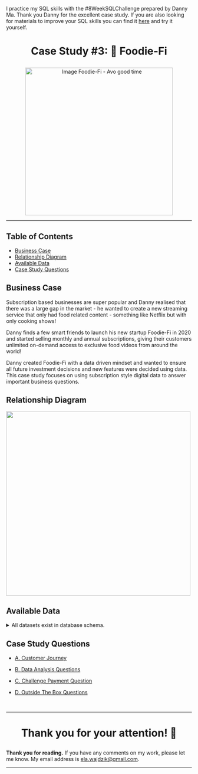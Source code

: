 I practice my SQL skills with the #8WeekSQLChallenge prepared by Danny Ma. Thank you Danny for the excellent case study.
If you are also looking for materials to improve your SQL skills you can find it [here](https://8weeksqlchallenge.com/) and try it yourself.

# <p align="center"> Case Study #3: 🥑 Foodie-Fi
<p align="center"> <img src="https://8weeksqlchallenge.com/images/case-study-designs/3.png" alt="Image Foodie-Fi - Avo good time" height="400">

***

## Table of Contents

- [Business Case](#business-case)
- [Relationship Diagram](#relationship-diagram)
- [Available Data](#available-data)
- [Case Study Questions](#case-study-questions)


## Business Case
Subscription based businesses are super popular and Danny realised that there was a large gap in the market - he wanted to create a new streaming service that only had food related content - something like Netflix but with only cooking shows!

Danny finds a few smart friends to launch his new startup Foodie-Fi in 2020 and started selling monthly and annual subscriptions, giving their customers unlimited on-demand access to exclusive food videos from around the world!

Danny created Foodie-Fi with a data driven mindset and wanted to ensure all future investment decisions and new features were decided using data. This case study focuses on using subscription style digital data to answer important business questions.

## Relationship Diagram

<img src="https://github.com/ElaWajdzik/8-Week-SQL-Challenge/assets/26794982/6cdd34d8-1c23-4294-a4ad-95e45605ecb4" width="500">


## Available Data

<details><summary>
    All datasets exist in database schema.
  </summary> 

#### ``Table 1: plans``
plan_id | plan_name | price
-- | -- | --
0 | trial | 0
1 | basic monthly | 9.90
2 | pro monthly | 19.90
3 | pro annual | 199
4 | churn | null

#### ``Table 2: subscriptions``
*Note: sample of data*
customer_id | plan_id | start_date
-- | -- | --
1 | 0 | 2020-08-01
1 | 1 | 2020-08-08
2 | 0 | 2020-09-20
2 | 3 | 2020-09-27
11 | 0 | 2020-11-19
11 | 4 | 2020-11-26
13 | 0 | 2020-12-15
13 | 1 | 2020-12-22
13 | 2 | 2021-03-29
15 | 0 | 2020-03-17
15 | 2 | 2020-03-24
15 | 4 | 2020-04-29
16 | 0 | 2020-05-31
16 | 1 | 2020-06-07
16 | 3 | 2020-10-21
18 | 0 | 2020-07-06
18 | 2 | 2020-07-13
19 | 0 | 2020-06-22
19 | 2 | 2020-06-29
19 | 3 | 2020-08-29 

  </details>



## Case Study Questions

- [A. Customer Journey](https://github.com/ElaWajdzik/SQL_Challenge_Case_Study_3---Foodie-Fi/blob/main/A.%20Customer%20Journy.md)

- [B. Data Analysis Questions](https://github.com/ElaWajdzik/SQL_Challenge_Case_Study_3---Foodie-Fi/blob/main/B.%20Data%20Analysis%20Questions.md)

- [C. Challenge Payment Question](https://github.com/ElaWajdzik/SQL_Challenge_Case_Study_3---Foodie-Fi/blob/main/C.%20Challenge%20Payment%20Question.md)

- [D. Outside The Box Questions]()

<br/>

*** 

 # <p align="center"> Thank you for your attention! 🫶️

**Thank you for reading.** If you have any comments on my work, please let me know. My email address is ela.wajdzik@gmail.com.

***

